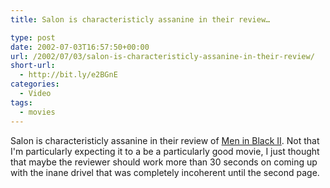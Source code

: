 ```yaml
---
title: Salon is characteristicly assanine in their review…

type: post
date: 2002-07-03T16:57:50+00:00
url: /2002/07/03/salon-is-characteristicly-assanine-in-their-review/
short-url:
  - http://bit.ly/e2BGnE
categories:
  - Video
tags:
  - movies
---
```

Salon is characteristicly assanine in their review of <a href="http://www.salon.com/ent/movies/review/2002/07/03/mibii/index.html">Men in Black II</a>. Not that I'm particularly expecting it to a be a particularly good movie, I just thought that maybe the reviewer should work more than 30 seconds on coming up with the inane drivel that was completely incoherent until the second page.